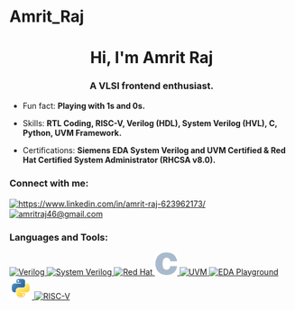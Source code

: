 #  Amrit_Raj
<h1 align="center">Hi, I'm Amrit Raj</h1>
<h3 align="center">A VLSI frontend enthusiast.</h3>

-  Fun fact:  **Playing with 1s and 0s.**

-  Skills: **RTL Coding, RISC-V, Verilog (HDL), System Verilog (HVL), C, Python, UVM Framework.**

-  Certifications: **Siemens EDA System Verilog and UVM Certified & Red Hat Certified System Administrator (RHCSA v8.0).**


<h3 align="left">Connect with me:</h3>
<p align="left">
<a href="https://www.linkedin.com/in/amrit-raj-623962173/" target="blank"><img align="center" src="https://cdn.jsdelivr.net/npm/simple-icons@3.0.1/icons/linkedin.svg" alt="https://www.linkedin.com/in/amrit-raj-623962173/" height="30" width="40" /></a><a href="mailto:amritraj46@gmail.com" target="blank"><img align="center" src="https://upload.wikimedia.org/wikipedia/commons/thumb/7/7e/Gmail_icon_%282020%29.svg/300px-Gmail_icon_%282020%29.svg.png" alt="amritraj46@gmail.com" height="27" width="32" /></a>
</p> 

<h3 align="left">Languages and Tools:</h3>
<p align="left"> <a href="https://en.wikipedia.org/wiki/Verilog" target="_blank"> <img src="https://uspto.report/TM/87977017/mark.png" alt="Verilog" width="40" height="40"/> </a><a href="https://en.wikipedia.org/wiki/SystemVerilog" target="_blank"> <img src="https://encrypted-tbn0.gstatic.com/images?q=tbn:ANd9GcQ8sv7bZZH_LZ0lHMbBgEnhj6F2QUlhmPE0eQ&usqp=CAU" alt="System Verilog" width="40" height="40"/> </a><a href="https://www.redhat.com/" target="_blank"> <img src="https://images.ctfassets.net/w1bd7cq683kz/2oKtJB0Hm3Uyyz6TCYq6qO/79135bfcf2d76965bc00f03c140670be/redhat-logo.png" alt="Red Hat" width="40" height="40"/> </a> <a href="https://www.cprogramming.com/" target="_blank"> <img src="https://raw.githubusercontent.com/devicons/devicon/master/icons/c/c-original.svg" alt="c" width="40" height="40"/> </a> <a href="https://www.accellera.org/downloads/standards/uvm" target="_blank"> <img src="http://uvm.io/images/uvm-logo.svg" alt="UVM" width="40" height="40"/> </a> <a href="https://www.edaplayground.com/" target="_blank"> <img src="https://pbs.twimg.com/profile_images/420045291123793921/qbn3_mPm_400x400.png" alt="EDA Playground" width="40" height="40"/> </a> <a href="https://www.python.org" target="_blank"> <img src="https://raw.githubusercontent.com/devicons/devicon/master/icons/python/python-original.svg" alt="python" width="40" height="40"/> </a> <a href="https://riscv.org/" target="_blank"> <img src="https://seeklogo.com/images/R/risc-v-logo-3D76BBCD20-seeklogo.com.png" alt="RISC-V" width="50" height="40"/> </a> </p>
